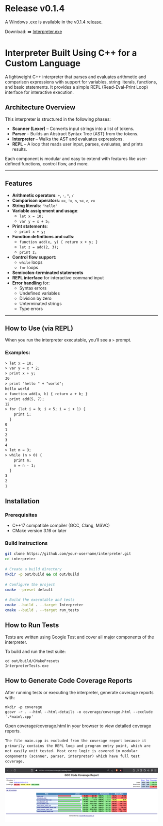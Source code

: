 # Release v0.1.4

A Windows .exe is available in the [v0.1.4 release](https://github.com/abhiraj-kale/Interpreter/releases/tag/v0.1.4).

Download:
➡️ [Interpreter.exe](https://github.com/abhiraj-kale/Interpreter/releases/download/v0.1.4/Interpreter.exe)

# Interpreter Built Using C++ for a Custom Language

 A lightweight C++ interpreter that parses and evaluates arithmetic and comparison expressions with support for variables, string literals, functions, and basic statements. It provides a simple REPL (Read-Eval-Print Loop) interface for interactive execution.

## Architecture Overview

This interpreter is structured in the following phases:

- **Scanner (Lexer)** – Converts input strings into a list of tokens.
- **Parser** – Builds an Abstract Syntax Tree (AST) from the tokens.
- **Interpreter** – Walks the AST and evaluates expressions.
- **REPL** – A loop that reads user input, parses, evaluates, and prints results.

Each component is modular and easy to extend with features like user-defined functions, control flow, and more.

---

## Features

- **Arithmetic operators**: `+`, `-`, `*`, `/`
- **Comparison operators**: `==`, `!=`, `<`, `<=`, `>`, `>=`
- **String literals**: `"hello"`
- **Variable assignment and usage**:
  - `let x = 10;`
  - `var y = x + 5;`
- **Print statements**:
  - `print x + y;`
- **Function definitions and calls**:
  - `function add(x, y) { return x + y; }`
  - `let z = add(2, 3);`
  - `print z;`
- **Control flow support:**
  - `while` loops
  - `for` loops
- **Semicolon-terminated statements**
- **REPL interface** for interactive command input
- **Error handling** for:
  - Syntax errors
  - Undefined variables
  - Division by zero
  - Unterminated strings
  - Type errors
---

## How to Use (via REPL)

When you run the interpreter executable, you'll see a `>` prompt.

### Examples:

```txt
> let x = 10;
> var y = x * 2;
> print x + y;
30
> print "hello " + "world";
hello world
> function add(a, b) { return a + b; }
> print add(5, 7);
12
> for (let i = 0; i < 5; i = i + 1) {
    print i;
  }
0
1
2
3
4
> let n = 3;
> while (n > 0) {
    print n;
    n = n - 1;
  }
3
2
1
```
## Installation

### Prerequisites

- C++17 compatible compiler (GCC, Clang, MSVC)
- CMake version 3.16 or later

### Build Instructions

```bash
git clone https://github.com/your-username/interpreter.git
cd interpreter

# Create a build directory
mkdir -p out/build && cd out/build

# Configure the project
cmake --preset default

# Build the executable and tests
cmake --build . --target Interpreter
cmake --build . --target run_tests
```
## How to Run Tests
Tests are written using Google Test and cover all major components of the interpreter.

To build and run the test suite:
```
cd out/build/CMakePresets
InterpreterTests.exe
```

## How to Generate Code Coverage Reports
After running tests or executing the interpreter, generate coverage reports with:

```
mkdir -p coverage
gcovr -r . --html --html-details -o coverage/coverage.html --exclude '.*main\.cpp'
```

Open coverage/coverage.html in your browser to view detailed coverage reports. 

`
The file main.cpp is excluded from the coverage report because it primarily contains the REPL loop and program entry point, which are not easily unit tested. Most core logic is covered in modular components (scanner, parser, interpreter) which have full test coverage.
`

![Current Coverage](assets/image.png)